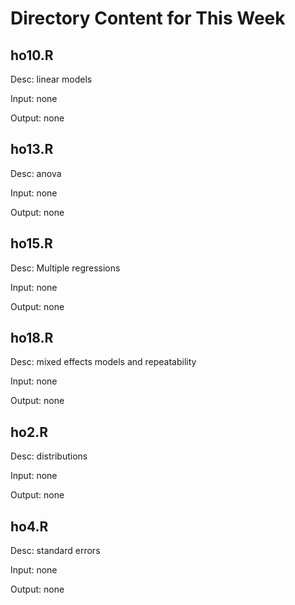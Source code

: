# Directory Content for This Week


## ho10.R



Desc: linear models

 

Input: none

 

Output: none
## ho13.R



Desc: anova

 

Input: none

 

Output: none
## ho15.R



Desc: Multiple regressions

 

Input: none

 

Output: none
## ho18.R



Desc: mixed effects models and repeatability

 

Input: none

 

Output: none
## ho2.R



Desc: distributions

 

Input: none

 

Output: none
## ho4.R



Desc: standard errors

 

Input: none

 

Output: none
